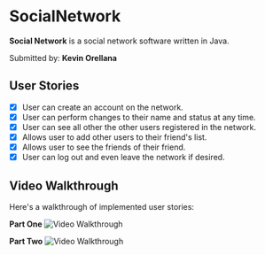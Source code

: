 # SocialNetwork

**Social Network** is a social network software written in Java.

Submitted by: **Kevin Orellana**

## User Stories

* [x] User can create an account on the network.
* [x] User can perform changes to their name and status at any time. 
* [x] User can  see all other the other users registered in the network.
* [x] Allows user to add other users to their friend's list.
* [x] Allows user to see the friends of their friend. 
* [x] User can log out and even leave the network if desired. 

## Video Walkthrough

Here's a walkthrough of implemented user stories:

**Part One**
<img src='https://recordit.co/tTDHbG2kMa' title='Video Walkthrough' width='' alt='Video Walkthrough' />

**Part Two**
<img src='http://recordit.co/BGl49hFuFh.gif' title='Video Walkthrough' width='' alt='Video Walkthrough' />


